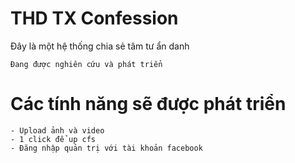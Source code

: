 # THD TX Confession

Đây là một hệ thống chia sẻ tâm tư ẩn danh 

```
Đang được nghiên cứu và phát triển
```

# Các tính năng sẽ được phát triển

```
- Upload ảnh và video
- 1 click để up cfs 
- Đăng nhập quản trị với tài khoản facebook
```